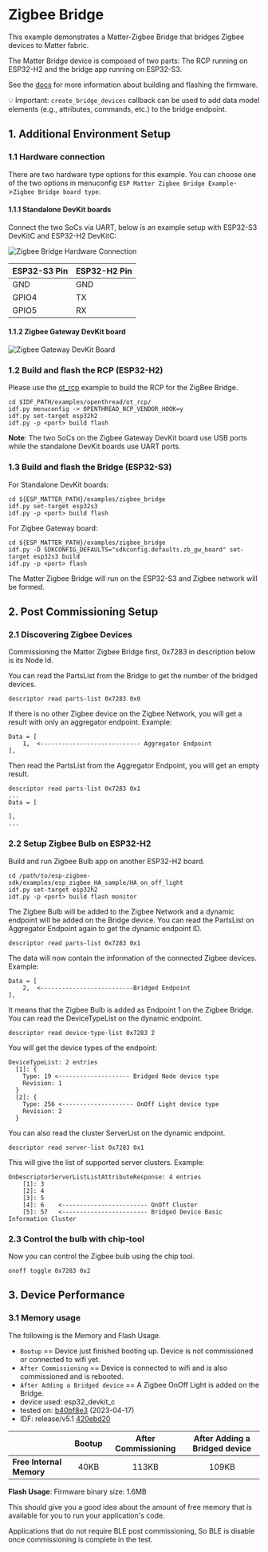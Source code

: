 # Zigbee Bridge

This example demonstrates a Matter-Zigbee Bridge that bridges Zigbee devices to Matter fabric.

The Matter Bridge device is composed of two parts: The RCP running on ESP32-H2 and the bridge app running on ESP32-S3.

See the [docs](https://docs.espressif.com/projects/esp-matter/en/latest/esp32/developing.html) for more information about building and flashing the firmware.

💡 Important:  `create_bridge_devices` callback can be used to add data model elements (e.g., attributes, commands, etc.) to the bridge endpoint.

## 1. Additional Environment Setup

### 1.1 Hardware connection

There are two hardware type options for this example. You can choose one of the two options in menuconfig `ESP Matter Zigbee Bridge Example`->`Zigbee Bridge board type`.

#### 1.1.1 Standalone DevKit boards
Connect the two SoCs via UART, below is an example setup with ESP32-S3 DevKitC and ESP32-H2 DevKitC:

![Zigbee Bridge Hardware Connection](../../docs/_static/zigbee_bridge_hardware_connection.jpg)

|  ESP32-S3 Pin  | ESP32-H2 Pin |
|----------------|--------------|
|   GND          |    GND       |
|   GPIO4        |    TX        |
|   GPIO5        |    RX        |

#### 1.1.2 Zigbee Gateway DevKit board

![Zigbee Gateway DevKit Board](../../docs/_static/esp-thread-border-router-zigbee-gateway-board.png)

### 1.2 Build and flash the RCP (ESP32-H2)

Please use the [ot_rcp](https://github.com/espressif/esp-idf/tree/master/examples/openthread/ot_rcp) example to build the RCP for the ZigBee Bridge.

```
cd $IDF_PATH/examples/openthread/ot_rcp/
idf.py menuconfig -> OPENTHREAD_NCP_VENDOR_HOOK=y
idf.py set-target esp32h2
idf.py -p <port> build flash
```

**Note**: The two SoCs on the Zigbee Gateway DevKit board use USB ports while the standalone DevKit boards use UART ports.

### 1.3 Build and flash the Bridge (ESP32-S3)

For Standalone DevKit boards:

```
cd ${ESP_MATTER_PATH}/examples/zigbee_bridge
idf.py set-target esp32s3
idf.py -p <port> build flash
```

For Zigbee Gateway board:

```
cd ${ESP_MATTER_PATH}/examples/zigbee_bridge
idf.py -D SDKCONFIG_DEFAULTS="sdkconfig.defaults.zb_gw_board" set-target esp32s3 build
idf.py -p <port> flash
```

The Matter Zigbee Bridge will run on the ESP32-S3 and Zigbee network will be formed.

## 2. Post Commissioning Setup

### 2.1 Discovering Zigbee Devices

Commissioning the Matter Zigbee Bridge first, 0x7283 in description below is its Node Id.

You can read the PartsList from the Bridge to get the number of the bridged devices.

```
descriptor read parts-list 0x7283 0x0
```

If there is no other Zigbee device on the Zigbee Network, you will get a result with only an aggregator endpoint. Example:

```
Data = [
    1,  <---------------------------- Aggregator Endpoint
],
```

Then read the PartsList from the Aggregator Endpoint, you will get an empty result.

```
descriptor read parts-list 0x7283 0x1
...
Data = [

],
...
```

### 2.2 Setup Zigbee Bulb on ESP32-H2

Build and run Zigbee Bulb app on another ESP32-H2 board.

```
cd /path/to/esp-zigbee-sdk/examples/esp_zigbee_HA_sample/HA_on_off_light
idf.py set-target esp32h2
idf.py -p <port> build flash monitor
```

The Zigbee Bulb will be added to the Zigbee Network and a dynamic endpoint will be added on the Bridge device. You can read the PartsList on Aggregator Endpoint again to get the dynamic endpoint ID.

```
descriptor read parts-list 0x7283 0x1
```

The data will now contain the information of the connected Zigbee devices. Example:

```
Data = [
    2,  <--------------------------Bridged Endpoint
],
```

It means that the Zigbee Bulb is added as Endpoint 1 on the Zigbee Bridge. You can read the DeviceTypeList on the dynamic endpoint.

```
descriptor read device-type-list 0x7283 2
```

You will get the device types of the endpoint:

```
DeviceTypeList: 2 entries
  [1]: {
    Type: 19 <-------------------- Bridged Node device type
    Revision: 1
  }
  [2]: {
    Type: 256 <-------------------- OnOff Light device type
    Revision: 2
  }
```

You can also read the cluster ServerList on the dynamic endpoint.

```
descriptor read server-list 0x7283 0x1
```

This will give the list of supported server clusters. Example:

```
OnDescriptorServerListListAttributeResponse: 4 entries
    [1]: 3
    [2]: 4
    [3]: 5
    [4]: 6    <------------------------ OnOff Cluster
    [5]: 57   <------------------------ Bridged Device Basic Information Cluster
```

### 2.3 Control the bulb with chip-tool

Now you can control the Zigbee bulb using the chip tool.

```
onoff toggle 0x7283 0x2
```

## 3. Device Performance

### 3.1 Memory usage

The following is the Memory and Flash Usage.

-   `Bootup` == Device just finished booting up. Device is not
    commissioned or connected to wifi yet.
-   `After Commissioning` == Device is connected to wifi and is also
    commissioned and is rebooted.
-   `After Adding a Bridged device` == A Zigbee OnOff Light is added
    on the Bridge.
-   device used: esp32_devkit_c
-   tested on:
    [b40bf8e3](https://github.com/espressif/esp-matter/commit/b40bf8e398161bcac515fd57eb13d14e031e3a91)
    (2023-04-17)
-   IDF: release/v5.1 [420ebd20](https://github.com/espressif/esp-idf/commit/420ebd208ae9eb71cb71ebd22742d1175f11addc)

|                         | Bootup | After Commissioning | After Adding a Bridged device |
|:-                       |:-:     |:-:                  |:-:                            |
|**Free Internal Memory** |40KB    |113KB                |109KB                          |

**Flash Usage**: Firmware binary size: 1.6MB

This should give you a good idea about the amount of free memory that is
available for you to run your application's code.

Applications that do not require BLE post commissioning, So BLE is disable
once commissioning is complete in the test.
